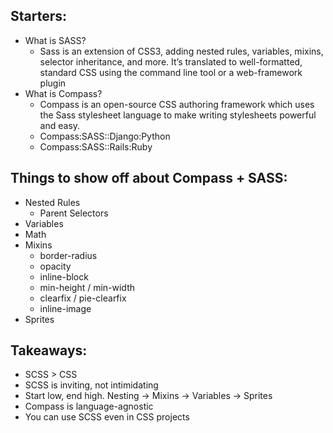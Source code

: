 ## Starters:
- What is SASS?
	- Sass is an extension of CSS3, adding nested rules, variables, mixins, selector inheritance, and more. It’s translated to well-formatted, standard CSS using the command line tool or a web-framework plugin
- What is Compass?
	- Compass is an open-source CSS authoring framework which uses the Sass stylesheet language to make writing stylesheets powerful and easy.
	- Compass:SASS::Django:Python
	- Compass:SASS::Rails:Ruby

## Things to show off about Compass + SASS:

- Nested Rules
	- Parent Selectors
- Variables
- Math
- Mixins
	- border-radius
	- opacity
	- inline-block
	- min-height / min-width
	- clearfix / pie-clearfix
	- inline-image
- Sprites

## Takeaways:

- SCSS > CSS
- SCSS is inviting, not intimidating
- Start low, end high. Nesting -> Mixins -> Variables -> Sprites
- Compass is language-agnostic
- You can use SCSS even in CSS projects